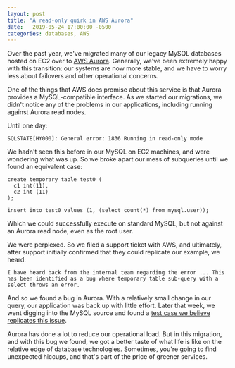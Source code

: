 ```yaml
---
layout: post
title: "A read-only quirk in AWS Aurora"
date:   2019-05-24 17:00:00 -0500
categories: databases, AWS
---
```


Over the past year, we've migrated many of our legacy MySQL databases hosted on EC2 over to [AWS Aurora](https://aws.amazon.com/rds/aurora/). Generally, we've been extremely happy with this transition: our systems are now more stable, and we have to worry less about failovers and other operational concerns.

One of the things that AWS does promise about this service is that Aurora provides a MySQL-compatible interface. As we started our migrations, we didn't notice any of the problems in our applications, including running against Aurora read nodes.

Until one day:

```
SQLSTATE[HY000]: General error: 1836 Running in read-only mode
```

We hadn't seen this before in our MySQL on EC2 machines, and were wondering what was up. So we broke apart our mess of subqueries until we found an equivalent case:

```
create temporary table test0 (
  c1 int(11), 
  c2 int (11)
);

insert into test0 values (1, (select count(*) from mysql.user));
```

Which we could successfully execute on standard MySQL, but not against an Aurora read node, even as the root user.

We were perplexed. So we filed a support ticket with AWS, and ultimately, after support initially confirmed that they could replicate our example, we heard:

```
I have heard back from the internal team regarding the error ... This has been identified as a bug where temporary table sub-query with a select throws an error. 
```

And so we found a bug in Aurora. With a relatively small change in our query, our application was back up with little effort. Later that week, we went digging into the MySQL source and found a [test case we believe replicates this issue](https://github.com/mysql/mysql-server/blob/5.6/mysql-test/t/read_only_innodb.test#L195).

Aurora has done a lot to reduce our operational load. But in this migration, and with this bug we found, we got a better taste of what life is like on the relative edge of database technologies. Sometimes, you're going to find unexpected hiccups, and that's part of the price of greener services.
